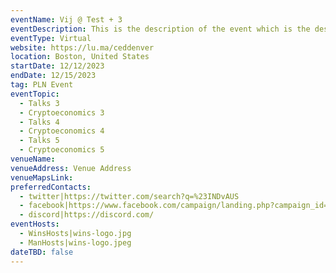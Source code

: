 ```yaml
---
eventName: Vij @ Test + 3
eventDescription: This is the description of the event which is the description of the event with details about the event and ehence the dedcsripton is long for me to test
eventType: Virtual
website: https://lu.ma/ceddenver
location: Boston, United States
startDate: 12/12/2023
endDate: 12/15/2023
tag: PLN Event
eventTopic:
  - Talks 3
  - Cryptoeconomics 3
  - Talks 4
  - Cryptoeconomics 4
  - Talks 5
  - Cryptoeconomics 5
venueName: 
venueAddress: Venue Address
venueMapsLink: 
preferredContacts:
  - twitter|https://twitter.com/search?q=%23INDvAUS
  - facebook|https://www.facebook.com/campaign/landing.php?campaign_id=14884913640&extra_1=s%7Cc%7C589460569891%7Cb%7Cfacebook%20signin%7C&placement=&creative=589460569891&keyword=facebook%20signin&partner_id=googlesem&extra_2=campaignid%3D14884913640%26adgroupid%3D128696221832%26matchtype%3Db%26network%3Dg%26source%3Dnotmobile%26search_or_content%3Ds%26device%3Dc%26devicemodel%3D%26adposition%3D%26target%3D%26targetid%3Dkwd-3821998899%26loc_physical_ms%3D1007809%26loc_interest_ms%3D%26feeditemid%3D%26param1%3D%26param2%3D&gclid=EAIaIQobChMI97TG3P-5_QIVrpJmAh16uwEAEAAYASAAEgJh9_D_BwE
  - discord|https://discord.com/
eventHosts:
  - WinsHosts|wins-logo.jpg
  - ManHosts|wins-logo.jpeg
dateTBD: false
---
```

